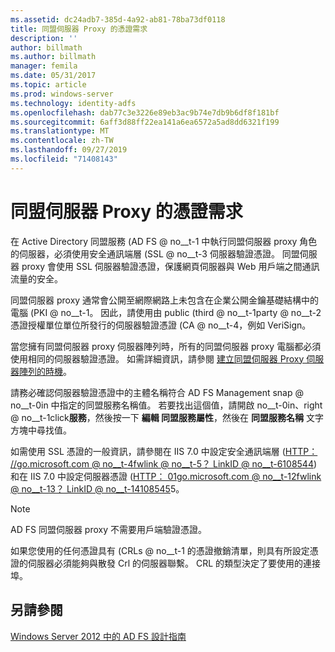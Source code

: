 ```yaml
---
ms.assetid: dc24adb7-385d-4a92-ab81-78ba73df0118
title: 同盟伺服器 Proxy 的憑證需求
description: ''
author: billmath
ms.author: billmath
manager: femila
ms.date: 05/31/2017
ms.topic: article
ms.prod: windows-server
ms.technology: identity-adfs
ms.openlocfilehash: dab77c3e3226e89eb3ac9b74e7db9b6df8f181bf
ms.sourcegitcommit: 6aff3d88ff22ea141a6ea6572a5ad8dd6321f199
ms.translationtype: MT
ms.contentlocale: zh-TW
ms.lasthandoff: 09/27/2019
ms.locfileid: "71408143"
---
```

# <a name="certificate-requirements-for-federation-server-proxies"></a>同盟伺服器 Proxy 的憑證需求

在 Active Directory 同盟服務 \(AD FS @ no__t-1 中執行同盟伺服器 proxy 角色的伺服器，必須使用安全通訊端層 \(SSL @ no__t-3 伺服器驗證憑證。 同盟伺服器 proxy 會使用 SSL 伺服器驗證憑證，保護網頁伺服器與 Web 用戶端之間通訊流量的安全。  
  
同盟伺服器 proxy 通常會公開至網際網路上未包含在企業公開金鑰基礎結構中的電腦 \(PKI @ no__t-1。 因此，請使用由 public \(third @ no__t-1party @ no__t-2 憑證授權單位單位所發行的伺服器驗證憑證 \(CA @ no__t-4，例如 VeriSign。  
  
當您擁有同盟伺服器 proxy 伺服器陣列時，所有的同盟伺服器 proxy 電腦都必須使用相同的伺服器驗證憑證。 如需詳細資訊，請參閱 [建立同盟伺服器 Proxy 伺服器陣列的時機](When-to-Create-a-Federation-Server-Proxy-Farm.md)。  
  
請務必確認伺服器驗證憑證中的主體名稱符合 AD FS Management snap @ no__t-0in 中指定的同盟服務名稱值。 若要找出這個值，請開啟 no__t-0in、right @ no__t-1click**服務**，然後按一下 **編輯 同盟服務屬性**，然後在 **同盟服務名稱** 文字方塊中尋找值。  
  
如需使用 SSL 憑證的一般資訊，請參閱在 IIS 7.0 中設定安全通訊端層 \([HTTP： \/\/go.microsoft.com @ no__t-4fwlink @ no__t-5？ LinkID @ no__t-6108544](https://go.microsoft.com/fwlink/?LinkID=108544)\) 和在 IIS 7.0 中設定伺服器憑證 \([HTTP： 01go.microsoft.com @ no__t-12fwlink @ no__t-13？ LinkID @ no__t-14108545](https://go.microsoft.com/fwlink/?LinkID=108545)5。  
  
> [!NOTE]  
> AD FS 同盟伺服器 proxy 不需要用戶端驗證憑證。  
  
如果您使用的任何憑證具有 \(CRLs @ no__t-1 的憑證撤銷清單，則具有所設定憑證的伺服器必須能夠與散發 Crl 的伺服器聯繫。 CRL 的類型決定了要使用的連接埠。  
  
## <a name="see-also"></a>另請參閱
[Windows Server 2012 中的 AD FS 設計指南](AD-FS-Design-Guide-in-Windows-Server-2012.md)
